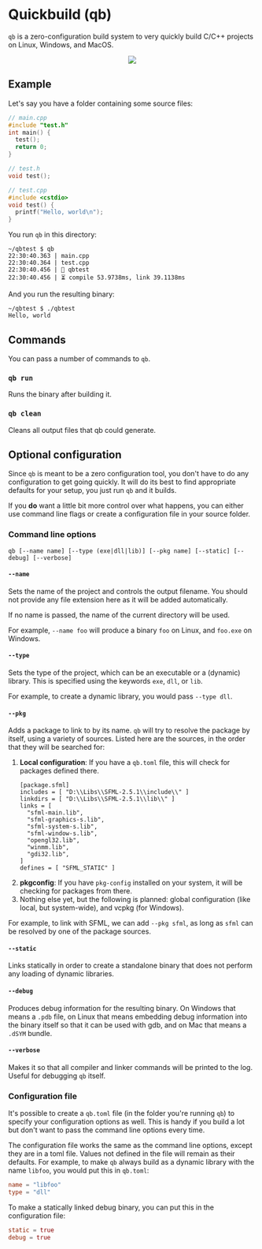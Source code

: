 # Quickbuild (qb)
`qb` is a zero-configuration build system to very quickly build C/C++ projects on Linux, Windows, and MacOS.

<p align="center">
  <img src="https://4o4.nl/qb.gif" />
</p>

## Example
Let's say you have a folder containing some source files:

```c++
// main.cpp
#include "test.h"
int main() {
  test();
  return 0;
}

// test.h
void test();

// test.cpp
#include <cstdio>
void test() {
  printf("Hello, world\n");
}
```

You run `qb` in this directory:

```
~/qbtest $ qb
22:30:40.363 | main.cpp
22:30:40.364 | test.cpp
22:30:40.456 | 👏 qbtest
22:30:40.456 | ⏳ compile 53.9738ms, link 39.1138ms
```

And you run the resulting binary:
```
~/qbtest $ ./qbtest
Hello, world
```

## Commands
You can pass a number of commands to `qb`.

### `qb run`
Runs the binary after building it.

### `qb clean`
Cleans all output files that qb could generate.

## Optional configuration
Since `qb` is meant to be a zero configuration tool, you don't have to do any configuration to get going quickly. It will do its best to find appropriate defaults for your setup, you just run `qb` and it builds.

If you **do** want a little bit more control over what happens, you can either use command line flags or create a configuration file in your source folder.

### Command line options
```
qb [--name name] [--type (exe|dll|lib)] [--pkg name] [--static] [--debug] [--verbose]
```

#### `--name`
Sets the name of the project and controls the output filename. You should not provide any file extension here as it will be added automatically.

If no name is passed, the name of the current directory will be used.

For example, `--name foo` will produce a binary `foo` on Linux, and `foo.exe` on Windows.

#### `--type`
Sets the type of the project, which can be an executable or a (dynamic) library. This is specified using the keywords `exe`, `dll`, or `lib`.

For example, to create a dynamic library, you would pass `--type dll`.

#### `--pkg`
Adds a package to link to by its name. `qb` will try to resolve the package by itself, using a variety of sources. Listed here are the sources, in the order that they will be searched for:

1. **Local configuration**: If you have a `qb.toml` file, this will check for packages defined there.
   ```
   [package.sfml]
   includes = [ "D:\\Libs\\SFML-2.5.1\\include\\" ]
   linkdirs = [ "D:\\Libs\\SFML-2.5.1\\lib\\" ]
   links = [
     "sfml-main.lib",
     "sfml-graphics-s.lib",
     "sfml-system-s.lib",
     "sfml-window-s.lib",
     "opengl32.lib",
     "winmm.lib",
     "gdi32.lib",
   ]
   defines = [ "SFML_STATIC" ]
   ```
2. **pkgconfig**: If you have `pkg-config` installed on your system, it will be checking for packages from there.
3. Nothing else yet, but the following is planned: global configuration (like local, but system-wide), and vcpkg (for Windows).

For example, to link with SFML, we can add `--pkg sfml`, as long as `sfml` can be resolved by one of the package sources.

#### `--static`
Links statically in order to create a standalone binary that does not perform any loading of dynamic libraries.

#### `--debug`
Produces debug information for the resulting binary. On Windows that means a `.pdb` file, on Linux that means embedding debug information into the binary itself so that it can be used with gdb, and on Mac that means a `.dSYM` bundle.

#### `--verbose`
Makes it so that all compiler and linker commands will be printed to the log. Useful for debugging `qb` itself.

### Configuration file
It's possible to create a `qb.toml` file (in the folder you're running `qb`) to specify your configuration options as well. This is handy if you build a lot but don't want to pass the command line options every time.

The configuration file works the same as the command line options, except they are in a toml file. Values not defined in the file will remain as their defaults. For example, to make `qb` always build as a dynamic library with the name `libfoo`, you would put this in `qb.toml`:

```toml
name = "libfoo"
type = "dll"
```

To make a statically linked debug binary, you can put this in the configuration file:

```toml
static = true
debug = true
```
